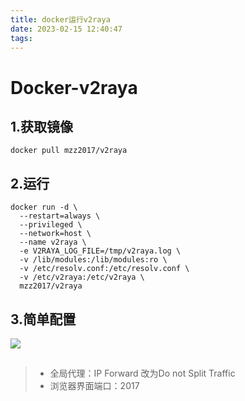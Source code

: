 ```yaml
---
title: docker运行v2raya
date: 2023-02-15 12:40:47
tags:
---
```


# Docker-v2raya

## 1.获取镜像

```
docker pull mzz2017/v2raya
```

## 2.运行

```
docker run -d \
  --restart=always \
  --privileged \
  --network=host \
  --name v2raya \
  -e V2RAYA_LOG_FILE=/tmp/v2raya.log \
  -v /lib/modules:/lib/modules:ro \
  -v /etc/resolv.conf:/etc/resolv.conf \
  -v /etc/v2raya:/etc/v2raya \
  mzz2017/v2raya
```

## 3.简单配置

![](https://cdn.staticaly.com/gh/ScumTB/blogpictures@master/test/2023-02-15_12-44.png)

## 

> * 全局代理：IP Forward 改为Do not Split Traffic
> * 浏览器界面端口：2017
